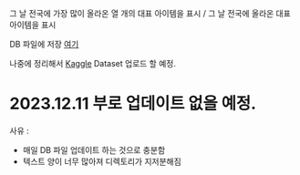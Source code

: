 그 날 전국에 가장 많이 올라온 열 개의 대표 아이템을 표시 / 그 날 전국에 올라온 대표 아이템을 표시 

DB 파일에 저장 [여기](https://github.com/CharmStrange/Project/tree/main/DB%20files/Text%20Analysis-%EB%8B%B9%EA%B7%BC)

나중에 정리해서 [Kaggle](https://www.kaggle.com/) Dataset 업로드 할 예정.

# 2023.12.11 부로 업데이트 없을 예정.
사유 :
- 매일 DB 파일 업데이트 하는 것으로 충분함
- 텍스트 양이 너무 많아져 디렉토리가 지저분해짐
